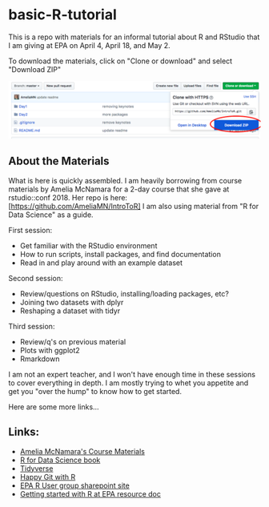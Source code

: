 # basic-R-tutorial

This is a repo with materials for an informal tutorial about R and RStudio that I am giving at EPA on April 4, April 18, and May 2.

To download the materials, click on "Clone or download" and select "Download ZIP"

![](download-screenshot.png)

## About the Materials

What is here is quickly assembled. I am heavily borrowing from course materials by Amelia McNamara for a 2-day course that she gave at rstudio::conf 2018. Her repo is here: [https://github.com/AmeliaMN/IntroToR] 
I am also using material from "R for Data Science" as a guide.

First session:
 * Get familiar with the RStudio environment  
 * How to run scripts, install packages, and find documentation  
 * Read in and play around with an example dataset  

Second session:
 * Review/questions on RStudio, installing/loading packages, etc?
 * Joining two datasets with dplyr
 * Reshaping a dataset with tidyr

Third session:
 * Review/q's on previous material
 * Plots with ggplot2
 * Rmarkdown

I am not an expert teacher, and I won't have enough time in these sessions to cover everything in depth. I am mostly trying to whet you appetite and get you "over the hump" to know how to get started.

Here are some more links...

## Links:  

 * [Amelia McNamara's Course Materials](https://github.com/AmeliaMN/IntroToR)  
 * [R for Data Science book](http://r4ds.had.co.nz/)  
 * [Tidyverse](https://www.tidyverse.org/)  
 * [Happy Git with R](http://happygitwithr.com/)  
 * [EPA R User group sharepoint site](https://usepa.sharepoint.com/sites/ORD_Community/R-User-Group)  
 * [Getting started with R at EPA resource doc](https://usepa.sharepoint.com/:w:/r/sites/OAR_Community/oap_data_tools/_layouts/15/WopiFrame.aspx?sourcedoc=%7B2354A28F-E4CA-4149-B4BF-546C87888C32%7D&file=R_gettingstarted_at_EPA.docx&action=default)  
 
 
 


